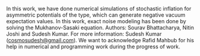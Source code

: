 In this work, we have done numerical simulations of stochastic inflation for asymmetric potentials of the type, which can generate negative vacuum expectation values.
In this work, exact noise modeling has been done by solving the Mukhanov-Sasaki equation. 
Authors: Sourav Bhattacharya, Nitin Joshi and Sudesh Kumar.
For more information: Sudesh Kumar (cosmosudesh@gmail.com).
We want to acknowledge Rafid Mahbub for his help in numerical and programming work during the progress of work.
